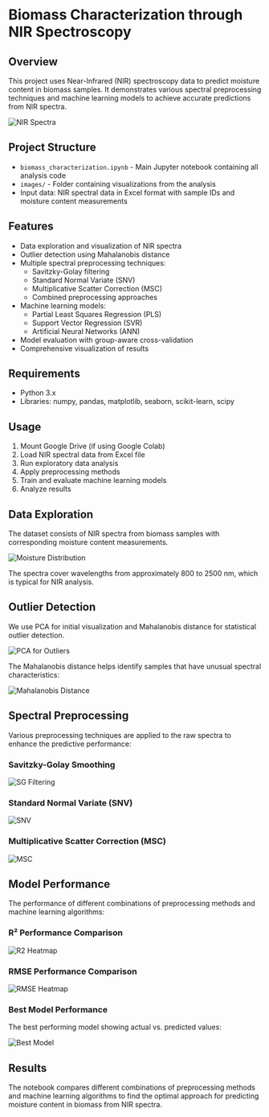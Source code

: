 # Biomass Characterization through NIR Spectroscopy

## Overview
This project uses Near-Infrared (NIR) spectroscopy data to predict moisture content in biomass samples. It demonstrates various spectral preprocessing techniques and machine learning models to achieve accurate predictions from NIR spectra.

![NIR Spectra](./images/sample_nir_spectra.png)

## Project Structure
- `biomass_characterization.ipynb` - Main Jupyter notebook containing all analysis code
- `images/` - Folder containing visualizations from the analysis
- Input data: NIR spectral data in Excel format with sample IDs and moisture content measurements

## Features
- Data exploration and visualization of NIR spectra
- Outlier detection using Mahalanobis distance
- Multiple spectral preprocessing techniques:
  - Savitzky-Golay filtering
  - Standard Normal Variate (SNV)
  - Multiplicative Scatter Correction (MSC)
  - Combined preprocessing approaches
- Machine learning models:
  - Partial Least Squares Regression (PLS)
  - Support Vector Regression (SVR)
  - Artificial Neural Networks (ANN)
- Model evaluation with group-aware cross-validation
- Comprehensive visualization of results

## Requirements
- Python 3.x
- Libraries: numpy, pandas, matplotlib, seaborn, scikit-learn, scipy

## Usage
1. Mount Google Drive (if using Google Colab)
2. Load NIR spectral data from Excel file
3. Run exploratory data analysis
4. Apply preprocessing methods
5. Train and evaluate machine learning models
6. Analyze results

## Data Exploration

The dataset consists of NIR spectra from biomass samples with corresponding moisture content measurements.

![Moisture Distribution](./images/image.png)

The spectra cover wavelengths from approximately 800 to 2500 nm, which is typical for NIR analysis.

## Outlier Detection

We use PCA for initial visualization and Mahalanobis distance for statistical outlier detection.

![PCA for Outliers](./images/image-1.png)

The Mahalanobis distance helps identify samples that have unusual spectral characteristics:

![Mahalanobis Distance](./images/image-2.png)

## Spectral Preprocessing

Various preprocessing techniques are applied to the raw spectra to enhance the predictive performance:

### Savitzky-Golay Smoothing
![SG Filtering](./images/image-3.png)

### Standard Normal Variate (SNV)
![SNV](./images/image-4.png)

### Multiplicative Scatter Correction (MSC)
![MSC](./images/image-5.png)

## Model Performance

The performance of different combinations of preprocessing methods and machine learning algorithms:

### R² Performance Comparison
![R2 Heatmap](./images/image-6.png)

### RMSE Performance Comparison
![RMSE Heatmap](./images/image-7.png)

### Best Model Performance
The best performing model showing actual vs. predicted values:

![Best Model](./images/image-8.png)

## Results
The notebook compares different combinations of preprocessing methods and machine learning algorithms to find the optimal approach for predicting moisture content in biomass from NIR spectra.
